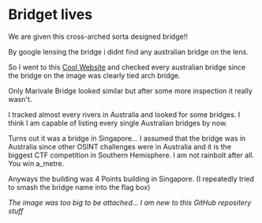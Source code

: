 # Bridget lives

We are given this cross-arched sorta designed bridge!!

By google lensing the bridge i didnt find any australian bridge on the lens. 

So I went to this [Cool Website](https://structurae.net/en/structures/bridges/tied-arch-bridges/list) and checked every australian bridge since the bridge on the image was clearly tied arch bridge.

Only Marivale Bridge looked similar but after some more inspection it really wasn't.

I tracked almost every rivers in Australia and looked for some bridges. I think I am capable of listing every single Australian bridges by now. 

Turns out it was a bridge in Singapore... I assumed that the bridge was in Australia since other OSINT challenges were in Australia and it is the biggest CTF competition in Southern Hemisphere. I am not rainbolt after all. You win a_metre.

Anyways the building was 4 Points building in Singapore. (I repeatedly tried to smash the bridge name into the flag box)

*The image was too big to be attached... I am new to this GitHub repositery stuff*
